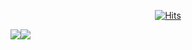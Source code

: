 <div align=center>
  
[![Hits](https://hits.seeyoufarm.com/api/count/incr/badge.svg?url=https%3A%2F%2Fgithub.com%2Fhwajin3114%2Fhit-counter&count_bg=%23B0ECE6&title_bg=%23555555&icon=&icon_color=%23E7E7E7&title=hits&edge_flat=false)](https://hits.seeyoufarm.com)

</div>

<div align="center">
  <div style="display: flex; align-items: flex-start;">
    <img src="https://github-readme-stats.vercel.app/api?username=hwajin3114&theme=buefy&show_icons=true&hide=contribs"/>
    <img src="https://github-readme-stats.vercel.app/api/top-langs/?username=hwajin3114&theme=buefy&layout=compact" />
  </div>
</div>
